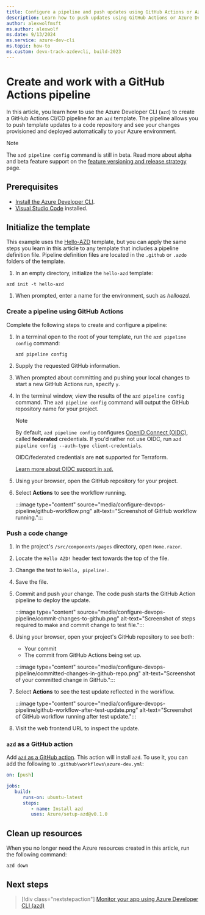 ```yaml
---
title: Configure a pipeline and push updates using GitHub Actions or Azure DevOps
description: Learn how to push updates using GitHub Actions or Azure DevOps.
author: alexwolfmsft
ms.author: alexwolf
ms.date: 9/13/2024
ms.service: azure-dev-cli
ms.topic: how-to
ms.custom: devx-track-azdevcli, build-2023
---
```


# Create and work with a GitHub Actions pipeline

In this article, you learn how to use the Azure Developer CLI (`azd`) to create a GitHub Actions CI/CD pipeline for an `azd` template. The pipeline allows you to push template updates to a code repository and see your changes provisioned and deployed automatically to your Azure environment.

> [!NOTE]
> The `azd pipeline config` command is still in beta. Read more about alpha and beta feature support on the [feature versioning and release strategy](/azure/developer/azure-developer-cli/feature-versioning) page.

## Prerequisites

- [Install the Azure Developer CLI](install-azd.md).
- [Visual Studio Code](https://code.visualstudio.com/download) installed.

## Initialize the template

This example uses the [Hello-AZD](https://github.com/azure-samples/hello-azd) template, but you can apply the same steps you learn in this article to any template that includes a pipeline definition file. Pipeline definition files are located in the `.github` or `.azdo` folders of the template.

1. In an empty directory, initialize the `hello-azd` template:

```azdeveloper
azd init -t hello-azd
```

1. When prompted, enter a name for the environment, such as *helloazd*.

### Create a pipeline using GitHub Actions

Complete the following steps to create and configure a pipeline:

1. In a terminal open to the root of your template, run the `azd pipeline config` command:

    ```azdeveloper
    azd pipeline config
    ```

1. Supply the requested GitHub information.

1. When prompted about committing and pushing your local changes to start a new GitHub Actions run, specify `y`.

1. In the terminal window, view the results of the `azd pipeline config` command. The `azd pipeline config` command will output the GitHub repository name for your project.

   > [!NOTE]
   > By default, `azd pipeline config` configures [OpenID Connect (OIDC)](../github/connect-from-azure-openid-connect.md), called **federated** credentials. If you'd rather not use OIDC, run `azd pipeline config --auth-type client-credentials`.
   >
   > OIDC/federated credentials are **not** supported for Terraform.
   >
   > [Learn more about OIDC support in `azd`.](./faq.yml#what-is-openid-connect--oidc---and-is-it-supported)

1. Using your browser, open the GitHub repository for your project.

1. Select **Actions** to see the workflow running.

   :::image type="content" source="media/configure-devops-pipeline/github-workflow.png" alt-text="Screenshot of GitHub workflow running.":::

### Push a code change

1. In the project's `/src/components/pages` directory, open `Home.razor`.

1. Locate the `Hello AZD!` header text towards the top of the file.

1. Change the text to `Hello, pipeline!`.

1. Save the file.

1. Commit and push your change. The code push starts the GitHub Action pipeline to deploy the update.

   :::image type="content" source="media/configure-devops-pipeline/commit-changes-to-github.png" alt-text="Screenshot of steps required to make and commit change to test file.":::

1. Using your browser, open your project's GitHub repository to see both:
   - Your commit
   - The commit from GitHub Actions being set up.

   :::image type="content" source="media/configure-devops-pipeline/committed-changes-in-github-repo.png" alt-text="Screenshot of your committed change in GitHub.":::

1. Select **Actions** to see the test update reflected in the workflow.

   :::image type="content" source="media/configure-devops-pipeline/github-workflow-after-test-update.png" alt-text="Screenshot of GitHub workflow running after test update.":::

1. Visit the web frontend URL to inspect the update.

### `azd` as a GitHub action

Add [`azd` as a GitHub action](https://aka.ms/azd-gha). This action will install `azd`. To use it, you can add the following to `.github\workflows\azure-dev.yml`:

   ```yml
   on: [push]

   jobs:
      build:
         runs-on: ubuntu-latest
         steps:
            - name: Install azd
            uses: Azure/setup-azd@v0.1.0
   ```

## Clean up resources

When you no longer need the Azure resources created in this article, run the following command:

``` azdeveloper
azd down
```

## Next steps

> [!div class="nextstepaction"]
> [Monitor your app using Azure Developer CLI (azd)](monitor-your-app.md)
